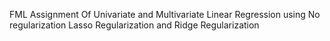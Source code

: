 FML Assignment Of Univariate and Multivariate Linear Regression using No regularization Lasso Regularization and Ridge Regularization
